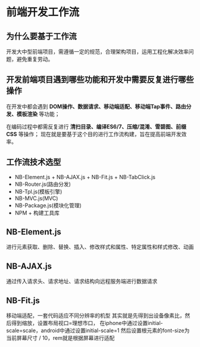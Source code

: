 # 前端开发工作流

## 为什么要基于工作流
开发大中型前端项目，需遵循一定的规范，合理架构项目，运用工程化解决效率问题，避免重复劳动。

## 开发前端项目遇到哪些功能和开发中需要反复进行哪些操作
在开发中都会遇到 **DOM操作、数据请求、移动端适配、移动端Tap事件、路由分发、模板渲染** 等功能；

在编码过程中都需反复进行 **清扫目录、编译ES6/7、压缩/混淆、雪碧图、前缀CSS** 等操作；
现在就是要基于这个目的进行工作流构建，旨在提高前端开发效率。

## 工作流技术选型
* NB-Element.js + NB-AJAX.js + NB-Fit.js + NB-TabClick.js
* NB-Router.js(路由分发)
* NB-Tpl.js(模板引擎)
* NB-MVC.js(MVC)
* NB-Package.js(模块化管理)
* NPM + 构建工具库

## NB-Element.js
进行元素获取、删除、替换、插入、修改样式和属性、特定属性和样式修改、动画

## NB-AJAX.js
通过传入请求头、请求地址、请求结构向远程服务端进行数据请求

## NB-Fit.js
移动端适配，一套代码适应不同分辨率的机型
其实就是先得到出设备像素比，然后得到缩放，设置布局视口=理想市口，
在iphone中通过设置initial-scale=scale，android中通过设置initial-scale=1
然后设置根元素的font-size为当前屏幕尺寸 / 10，rem就是根据屏幕进行适配
